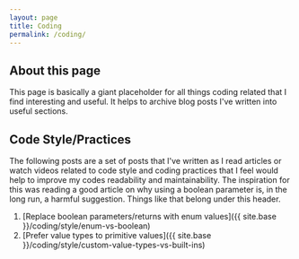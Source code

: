 ```yaml
---
layout: page
title: Coding
permalink: /coding/
---
```


## About this page
This page is basically a giant placeholder for all things coding related that I find interesting and useful. It helps to archive blog posts I've written into useful sections.

## Code Style/Practices
The following posts are a set of posts that I've written as I read articles or watch videos related to code style and coding practices that I feel would help to improve my codes readability and maintainability. The inspiration for this was reading a good article on why using a boolean parameter is, in the long run, a harmful suggestion. Things like that belong under this header.

1. [Replace boolean parameters/returns with enum values]({{ site.base }}/coding/style/enum-vs-boolean)
2. [Prefer value types to primitive values]({{ site.base }}/coding/style/custom-value-types-vs-built-ins)
